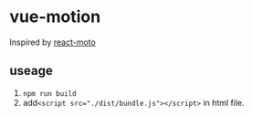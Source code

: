 # vue-motion
Inspired by [react-moto](https://github.com/chenglou/react-motion)
## useage
1. `npm run build`
2. add`<script src="./dist/bundle.js"></script>` in html file.